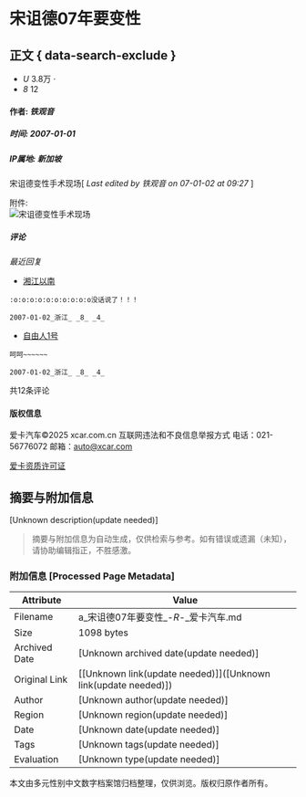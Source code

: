 # 宋诅德07年要变性

## 正文 { data-search-exclude }


-   _U_ 3.8万 _·_
-   _8_ 12

#### 作者: *铁观音*
##### 时间: 2007-01-01
##### IP属地: 新加坡

宋诅德变性手术现场\[ _Last edited by *铁观音* on 07-01-02 at 09:27_ \]

附件:  
![宋诅德变性手术现场](http://image.xcar.com.cn/attachments/day_070101/1640_Kn03_1.jpg-app)

##### 评论

_最近回复_

-    [湘江以南](//a.xcar.com.cn/aikahao/author/668219.html?uid=668219&referer=%2F%2Fa.xcar.com.cn%2Fbbs%2Fthread-4618685-0.html#zoneclick=126512)
    
    :o:o:o:o:o:o:o:o:o:o没话说了！！！
    
    2007-01-02_浙江_ _8_ _4_
    
-    [自由人1号](//a.xcar.com.cn/aikahao/author/302519.html?uid=302519&referer=%2F%2Fa.xcar.com.cn%2Fbbs%2Fthread-4618685-0.html#zoneclick=126512)
    
    呵呵~~~~~~
    
    2007-01-02_浙江_ _8_ _4_

共12条评论

#### 版权信息
爱卡汽车©2025  xcar.com.cn 互联网违法和不良信息举报方式 电话：021-56776072 邮箱：auto@xcar.com

[爱卡资质许可证](//a.xcar.com.cn/about/license)
<!-- tcd_original_link https://a.xcar.com.cn/bbs/thread-4618685-0.html -->


## 摘要与附加信息

<!-- tcd_abstract -->
[Unknown description(update needed)]
<!-- tcd_abstract_end -->

> 摘要与附加信息为自动生成，仅供检索与参考。如有错误或遗漏（未知），请协助编辑指正，不胜感激。

### 附加信息 [Processed Page Metadata]

| Attribute       | Value                                  |
|-----------------|----------------------------------------|
| Filename        | a_宋诅德07年要变性_-_R_-_爱卡汽车.md                             |
| Size            | 1098 bytes                           |
| Archived Date   | [Unknown archived date(update needed)]                             |
| Original Link   | [[Unknown link(update needed)]]([Unknown link(update needed)])                       |
| Author          | [Unknown author(update needed)]                               |
| Region          | [Unknown region(update needed)]                               |
| Date            | [Unknown date(update needed)]                                 |
| Tags            | [Unknown tags(update needed)]                                 |
| Evaluation            | [Unknown type(update needed)]                                 |
<!-- tcd_table_end -->

本文由多元性别中文数字档案馆归档整理，仅供浏览。版权归原作者所有。

